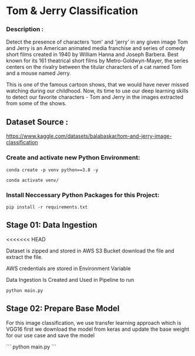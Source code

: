 # Tom & Jerry Classification 

### Description :
Detect the presence of characters 'tom' and 'jerry' in any given image
Tom and Jerry is an American animated media franchise and series of comedy short films created in 1940 by William Hanna and Joseph Barbera. Best known for its 161 theatrical short films by Metro-Goldwyn-Mayer, the series centers on the rivalry between the titular characters of a cat named Tom and a mouse named Jerry.

This is one of the famous cartoon shows, that we would have never missed watching during our childhood. Now, its time to use our deep learning skills to detect our favorite characters - Tom and Jerry in the images extracted from some of the shows.

## Dataset Source :
https://www.kaggle.com/datasets/balabaskar/tom-and-jerry-image-classification

### Create and activate  new Python Environment:
```
conda create -p venv python==3.8 -y
``` 

```
conda activate venv/
```

### Install Neccessary Python Packages for this Project:

```
pip install -r requirements.txt
```

## Stage 01: Data Ingestion

<<<<<<< HEAD
<p>Dataset is zipped and stored in AWS S3 Bucket download the file and extract the file.</p>
<p>AWS credentials are stored in Environment Variable </p>
<p>Data Ingestion Is Created and Used in Pipeline to run </p>

```
python main.py
```

## Stage 02: Prepare Base Model
<p> For this image classification, we use transfer learning approach which is VGG16 first we download the model from keras and update the base weight for our use case and save the model
</p>
```
python main.py
```